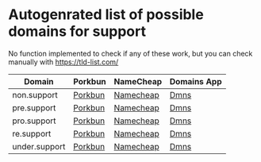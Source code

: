 # Autogenrated list of possible domains for support

No function implemented to check if any of these work, but you can check manually with https://tld-list.com/

| Domain | Porkbun | NameCheap | Domains App |
|---|---|---|---|
| non.support | [Porkbun](https://porkbun.com/checkout/search?prb=e814663da1&tlds=&idnLanguage=&search=search&q=non.support) | [Namecheap](https://www.namecheap.com/domains/registration/results/?domain=non.support) | [Dmns](https://dmns.app/domains?q=non.support) |
| pre.support | [Porkbun](https://porkbun.com/checkout/search?prb=e814663da1&tlds=&idnLanguage=&search=search&q=pre.support) | [Namecheap](https://www.namecheap.com/domains/registration/results/?domain=pre.support) | [Dmns](https://dmns.app/domains?q=pre.support) |
| pro.support | [Porkbun](https://porkbun.com/checkout/search?prb=e814663da1&tlds=&idnLanguage=&search=search&q=pro.support) | [Namecheap](https://www.namecheap.com/domains/registration/results/?domain=pro.support) | [Dmns](https://dmns.app/domains?q=pro.support) |
| re.support | [Porkbun](https://porkbun.com/checkout/search?prb=e814663da1&tlds=&idnLanguage=&search=search&q=re.support) | [Namecheap](https://www.namecheap.com/domains/registration/results/?domain=re.support) | [Dmns](https://dmns.app/domains?q=re.support) |
| under.support | [Porkbun](https://porkbun.com/checkout/search?prb=e814663da1&tlds=&idnLanguage=&search=search&q=under.support) | [Namecheap](https://www.namecheap.com/domains/registration/results/?domain=under.support) | [Dmns](https://dmns.app/domains?q=under.support) |
